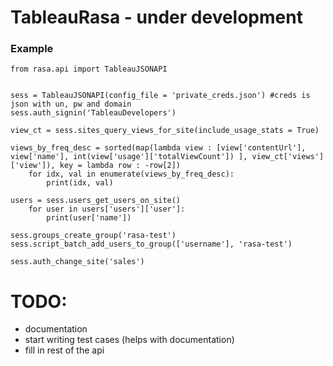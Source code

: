 
# TableauRasa - under development

### Example

```
from rasa.api import TableauJSONAPI


sess = TableauJSONAPI(config_file = 'private_creds.json') #creds is json with un, pw and domain
sess.auth_signin('TableauDevelopers')

view_ct = sess.sites_query_views_for_site(include_usage_stats = True)

views_by_freq_desc = sorted(map(lambda view : [view['contentUrl'], view['name'], int(view['usage']['totalViewCount']) ], view_ct['views']['view']), key = lambda row : -row[2])
    for idx, val in enumerate(views_by_freq_desc):
        print(idx, val)

users = sess.users_get_users_on_site()
    for user in users['users']['user']:
        print(user['name'])

sess.groups_create_group('rasa-test')
sess.script_batch_add_users_to_group(['username'], 'rasa-test')

sess.auth_change_site('sales')

```


# TODO:
 - documentation
 - start writing test cases (helps with documentation)
 - fill in rest of the api
 
